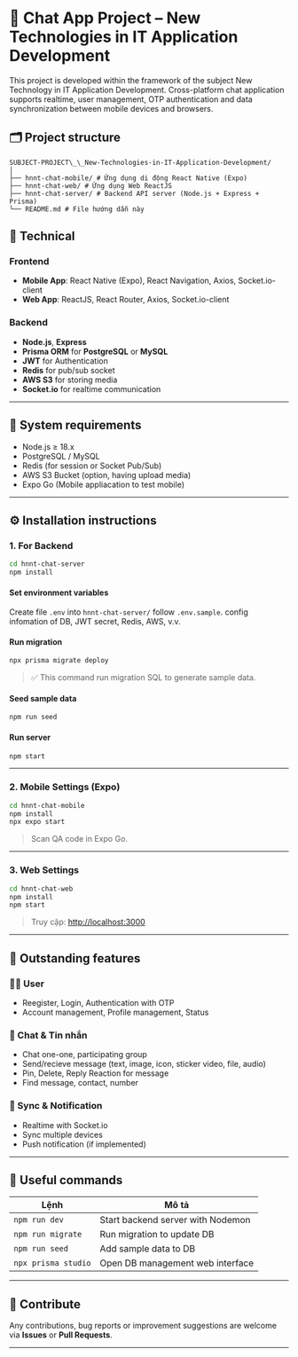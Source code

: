 # 💬 Chat App Project – New Technologies in IT Application Development

This project is developed within the framework of the subject New Technology in IT Application Development. Cross-platform chat application supports realtime, user management, OTP authentication and data synchronization between mobile devices and browsers.
## 🗂️ Project structure

```
SUBJECT-PROJECT\_\_New-Technologies-in-IT-Application-Development/
│
├── hnnt-chat-mobile/ # Ứng dụng di động React Native (Expo)
├── hnnt-chat-web/ # Ứng dụng Web ReactJS
├── hnnt-chat-server/ # Backend API server (Node.js + Express + Prisma)
└── README.md # File hướng dẫn này

```

## 🚀 Technical

### Frontend

- **Mobile App**: React Native (Expo), React Navigation, Axios, Socket.io-client
- **Web App**: ReactJS, React Router, Axios, Socket.io-client

### Backend

- **Node.js**, **Express**
- **Prisma ORM** for **PostgreSQL** or **MySQL**
- **JWT** for Authentication
- **Redis** for pub/sub socket
- **AWS S3** for storing media
- **Socket.io** for realtime communication

---

## 🧰 System requirements

- Node.js ≥ 18.x
- PostgreSQL / MySQL
- Redis (for session or Socket Pub/Sub)
- AWS S3 Bucket (option, having upload media)
- Expo Go (Mobile appliacation to test mobile)

---

## ⚙️ Installation instructions

### 1. For Backend

```bash
cd hnnt-chat-server
npm install
```

#### Set environment variables

Create file `.env` into `hnnt-chat-server/` follow `.env.sample`. config infomation of DB, JWT secret, Redis, AWS, v.v.

#### Run migration

```bash
npx prisma migrate deploy
```

> ✅ This command run migration SQL to generate sample data.

#### Seed sample data

```bash
npm run seed
```

#### Run server

```bash
npm start
```

---

### 2. Mobile Settings (Expo)

```bash
cd hnnt-chat-mobile
npm install
npx expo start
```

> Scan QA code in Expo Go.

---

### 3. Web Settings 

```bash
cd hnnt-chat-web
npm install
npm start
```

> Truy cập: [http://localhost:3000](http://localhost:3000)

---

## 🌟 Outstanding features

### 🧑‍💻 User

- Reegister, Login, Authentication with OTP
- Account management, Profile management, Status

### 💬 Chat & Tin nhắn

- Chat one-one, participating group
- Send/recieve message (text, image, icon, sticker video, file, audio)
- Pin, Delete, Reply Reaction for message
- Find message, contact, number

### 📲 Sync & Notification

- Realtime with Socket.io
- Sync multiple devices
- Push notification (if implemented)

---

## 📜 Useful commands

| Lệnh                | Mô tả                                |
| ------------------- | ------------------------------------ |
| `npm run dev`       | Start backend server with Nodemon    |
| `npm run migrate`   | Run migration to update DB           |
| `npm run seed`      | Add sample data to DB                |
| `npx prisma studio` | Open DB management web interface     |

---

## 🤝 Contribute

Any contributions, bug reports or improvement suggestions are welcome via **Issues** or **Pull Requests**.

---
